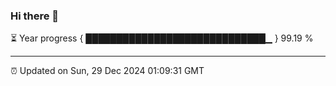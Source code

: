 ### Hi there 👋

⏳ Year progress { █████████████████████████████▁ } 99.19 %

---

⏰ Updated on Sun, 29 Dec 2024 01:09:31 GMT
